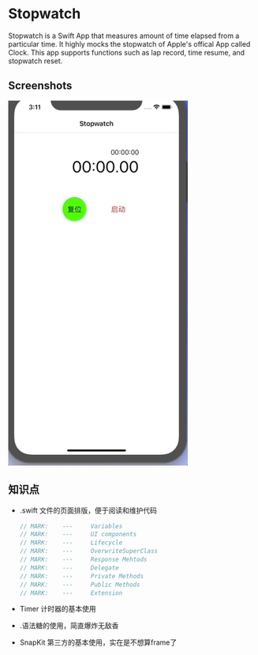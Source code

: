 Stopwatch
==========

Stopwatch is a Swift App that measures amount of time elapsed from a particular time. It highly mocks the stopwatch of Apple's offical App called Clock. This app supports functions such as lap record, time resume, and stopwatch reset.

## Screenshots

![GoodAsOldPhones](../photo/Stopwatch.gif)

## 知识点

- .swift 文件的页面排版，便于阅读和维护代码

  ```swift
  // MARK:    ---     Variables
  // MARK:    ---     UI components
  // MARK:    ---     Lifecycle
  // MARK:    ---     OverwriteSuperClass
  // MARK:    ---     Response Mehtods
  // MARK:    ---     Delegate
  // MARK:    ---     Private Methods
  // MARK:    ---     Public Methods
  // MARK:    ---     Extension
  ```

  

- Timer 计时器的基本使用

- .语法糖的使用，简直爆炸无敌香

- SnapKit 第三方的基本使用，实在是不想算frame了 

  

